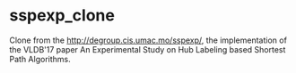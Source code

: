 # sspexp_clone
Clone from the http://degroup.cis.umac.mo/sspexp/, the implementation of the VLDB'17 paper An Experimental Study on Hub Labeling based Shortest Path Algorithms.
